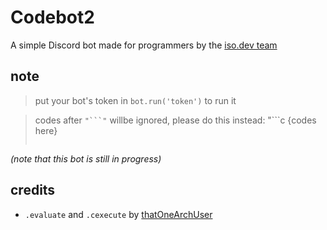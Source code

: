 # Codebot2 
A simple Discord bot made for programmers by the [iso.dev team](https://github.com/PyBotDevs)

## note
> put your bot's token in `bot.run('token')` to run it

> codes after `"```"` willbe ignored, please do this instead: 
> "```c
> {codes here}
> ```"


*(note that this bot is still in progress)*

## credits
- `.evaluate` and `.cexecute` by [thatOneArchUser](https://github.com/thatOneArchUser)
